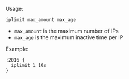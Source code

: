 Usage:

```
iplimit max_amount max_age
```

* `max_amount` is the maximum number of IPs
* `max_age` is the maximum inactive time per IP

Example:

```
:2016 {
  iplimit 1 10s
}
```

